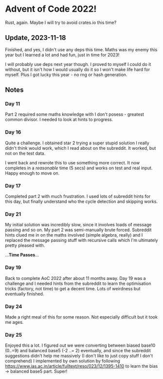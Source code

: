 # Advent of Code 2022!

Rust, again. Maybe I will try to avoid crates.io this time?

## Update, 2023-11-18

Finished, and yes, I didn't use any deps this time. Maths was my enemy this year
but I learned a lot and had fun, just in time for 2023!

I will probably use deps next year though. I proved to myself I could do it without,
but it isn't how I would usually do it so I won't make life hard for myself. Plus
I got lucky this year - no rng or hash generation. 

## Notes

### Day 11

Part 2 required some maths knowledge with I don't posess - greatest common divisor. 
I needed to look at hints to progress.

### Day 16

Quite a challenge. I obtained star 2 trying a super stupid solution I really didn't
think would work, which I read about on the subreddit. It worked, but not
on the test data. 

I went back and rewrote this to use something more correct. It now completes in 
a *reasonable* time (5 secs) and works on test and real input. Happy enough to move on.

### Day 17

Completed part 2 with much frustration. I used lots of subreddit hints for this
day, but finally understand who the cycle detection and skipping works.

### Day 21

My initial solution was incredibly slow, since it involves loads of message passing 
and so on. My part 2 was semi-manually brute forced. Subreddit hints clued me
in on the maths involved (simple algebra, really) and I replaced the message
passing stuff with recursive calls which I'm ultimately pretty pleased with.

...**Time Passes**...

### Day 19

Back to complete AoC 2022 after about 11 months away. Day 19 was a challenge and 
I needed hints from the subreddit to learn the optimisation tricks (factory, not time)
to get a decent time. Lots of weirdness but eventually finished.

### Day 24

Made a right meal of this for some reason. Not especially difficult but it took me ages.

### Day 25

Enjoyed this a lot. I figured out we were converting between biased base10 (0..=9) 
and balanced base5 (-2 ..= 2) eventually, and since the subreddit suggestions didn't
help me massively (I don't like to just copy stuff I don't comprehend) I implemented
by own solution by following https://www.ias.ac.in/article/fulltext/reso/023/12/1395-1410
to learn the bias -> balanced base5 part. Super!

